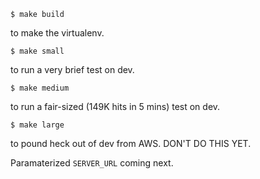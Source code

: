 
```
$ make build
```
to make the virtualenv.

```
$ make small
```
to run a very brief test on dev.

```
$ make medium
```
to run a fair-sized (149K hits in 5 mins) test on dev.

```
$ make large
```
to pound heck out of dev from AWS.  DON'T DO THIS YET.


Paramaterized `SERVER_URL` coming next.
